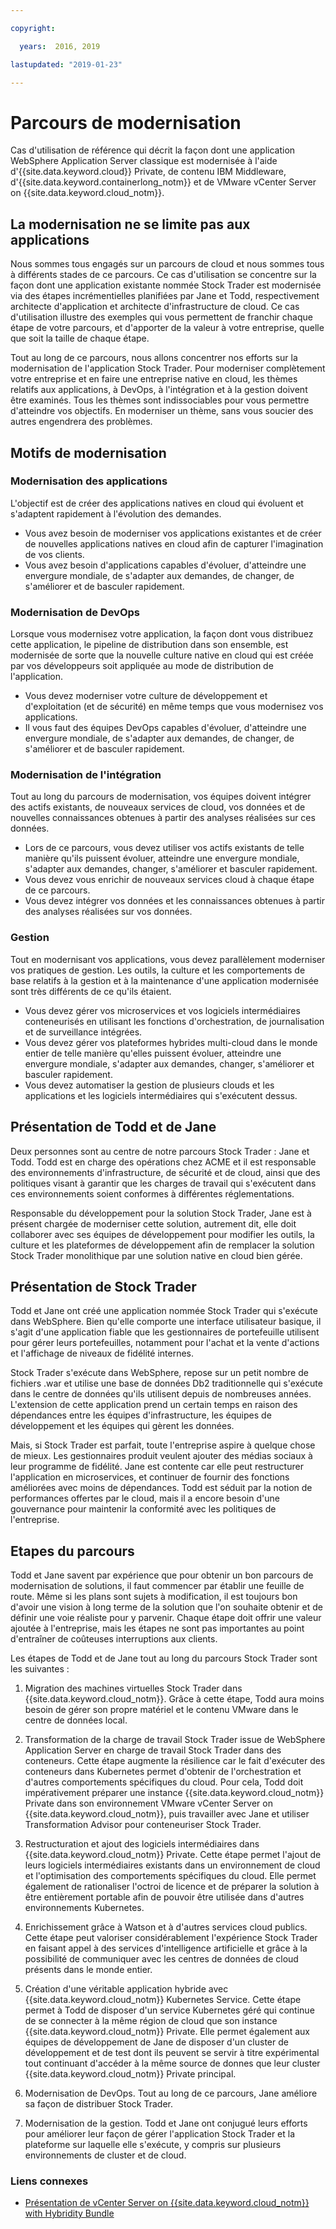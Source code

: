 ```yaml
---

copyright:

  years:  2016, 2019

lastupdated: "2019-01-23"

---
```


# Parcours de modernisation

Cas d'utilisation de référence qui décrit la façon dont une application WebSphere Application Server classique est modernisée à l'aide d'{{site.data.keyword.cloud}} Private, de contenu IBM Middleware, d'{{site.data.keyword.containerlong_notm}} et de VMware vCenter Server on {{site.data.keyword.cloud_notm}}.

## La modernisation ne se limite pas aux applications

Nous sommes tous engagés sur un parcours de cloud et nous sommes tous à différents stades de ce parcours. Ce cas d'utilisation se concentre sur la façon dont une application existante nommée Stock Trader est modernisée via des étapes incrémentielles planifiées par Jane et Todd, respectivement architecte d'application et architecte d'infrastructure de cloud. Ce cas d'utilisation illustre des exemples qui vous permettent de franchir chaque étape de votre parcours, et d'apporter de la valeur à votre entreprise, quelle que soit la taille de chaque étape.

Tout au long de ce parcours, nous allons concentrer nos efforts sur la modernisation de l'application Stock Trader. Pour moderniser complètement votre entreprise et en faire une entreprise native en cloud, les thèmes relatifs aux applications, à DevOps, à l'intégration et à la gestion doivent être examinés. Tous les thèmes sont indissociables pour vous permettre d'atteindre vos objectifs. En moderniser un thème, sans vous soucier des autres engendrera des problèmes.

## Motifs de modernisation

### Modernisation des applications

L'objectif est de créer des applications natives en cloud qui évoluent et s'adaptent rapidement à l'évolution des demandes.

* Vous avez besoin de moderniser vos applications existantes et de créer de nouvelles applications natives en cloud afin de capturer l'imagination de vos clients.
* Vous avez besoin d'applications capables d'évoluer, d'atteindre une envergure mondiale, de s'adapter aux demandes, de changer, de s'améliorer et de basculer rapidement.

### Modernisation de DevOps

Lorsque vous modernisez votre application, la façon dont vous distribuez cette application, le pipeline de distribution dans son ensemble, est modernisée de sorte que la nouvelle culture native en cloud qui est créée par vos développeurs soit appliquée au mode de distribution de l'application.

* Vous devez moderniser votre culture de développement et d'exploitation (et de sécurité) en même temps que vous modernisez vos applications.
* Il vous faut des équipes DevOps capables d'évoluer, d'atteindre une envergure mondiale, de s'adapter aux demandes, de changer, de s'améliorer et de basculer rapidement.

###  Modernisation de l'intégration

Tout au long du parcours de modernisation, vos équipes doivent intégrer des actifs existants, de nouveaux services de cloud, vos données et de nouvelles connaissances obtenues à partir des analyses réalisées sur ces données.

* Lors de ce parcours, vous devez utiliser vos actifs existants de telle manière qu'ils puissent évoluer, atteindre une envergure mondiale, s'adapter aux demandes, changer, s'améliorer et basculer rapidement.
* Vous devez vous enrichir de nouveaux services cloud à chaque étape de ce parcours.
* Vous devez intégrer vos données et les connaissances obtenues à partir des analyses réalisées sur vos données.

### Gestion

Tout en modernisant vos applications, vous devez parallèlement moderniser vos pratiques de gestion. Les outils, la culture et les comportements de base relatifs à la gestion et à la maintenance d'une application modernisée sont très différents de ce qu'ils étaient.

* Vous devez gérer vos microservices et vos logiciels intermédiaires conteneurisés en utilisant les fonctions d'orchestration, de journalisation et de surveillance intégrées.
* Vous devez gérer vos plateformes hybrides multi-cloud dans le monde entier de telle manière qu'elles puissent évoluer, atteindre une envergure mondiale, s'adapter aux demandes, changer, s'améliorer et basculer rapidement.
* Vous devez automatiser la gestion de plusieurs clouds et les applications et les logiciels intermédiaires qui s'exécutent dessus.

## Présentation de Todd et de Jane

Deux personnes sont au centre de notre parcours Stock Trader : Jane et Todd. Todd est en charge des opérations chez ACME et il est responsable des environnements d'infrastructure, de sécurité et de cloud, ainsi que des politiques visant à garantir que les charges de travail qui s'exécutent dans ces environnements soient conformes à différentes réglementations.

Responsable du développement pour la solution Stock Trader, Jane est à présent chargée de moderniser cette solution, autrement dit, elle doit collaborer avec ses équipes de développement pour modifier les outils, la culture et les plateformes de développement afin de remplacer la solution Stock Trader monolithique par une solution native en cloud bien gérée.

## Présentation de Stock Trader

Todd et Jane ont créé une application nommée Stock Trader qui s'exécute dans WebSphere. Bien qu'elle comporte une interface utilisateur basique, il s'agit d'une application fiable que les gestionnaires de portefeuille utilisent pour gérer leurs portefeuilles, notamment pour l'achat et la vente d'actions et l'affichage de niveaux de fidélité internes.

Stock Trader s'exécute dans WebSphere, repose sur un petit nombre de fichiers .war et utilise une base de données Db2 traditionnelle qui s'exécute dans le centre de données qu'ils utilisent depuis de nombreuses années. L'extension de cette application prend un certain temps en raison des dépendances entre les équipes d'infrastructure, les équipes de développement et les équipes qui gèrent les données.

Mais, si Stock Trader est parfait, toute l'entreprise aspire à quelque chose de mieux. Les gestionnaires produit veulent ajouter des médias sociaux à leur programme de fidélité. Jane est contente car elle peut restructurer l'application en microservices, et continuer de fournir des fonctions améliorées avec moins de dépendances. Todd est séduit par la notion de performances offertes par le cloud, mais il a encore besoin d'une gouvernance pour maintenir la conformité avec les politiques de l'entreprise.

## Etapes du parcours

Todd et Jane savent par expérience que pour obtenir un bon parcours de modernisation de solutions, il faut commencer par établir une feuille de route. Même si les plans sont sujets à modification, il est toujours bon d'avoir une vision à long terme de la solution que l'on souhaite obtenir et de définir une voie réaliste pour y parvenir. Chaque étape doit offrir une valeur ajoutée à l'entreprise, mais les étapes ne sont pas importantes au point d'entraîner de coûteuses interruptions aux clients.

Les étapes de Todd et de Jane tout au long du parcours Stock Trader sont les suivantes :
1. Migration des machines virtuelles Stock Trader dans {{site.data.keyword.cloud_notm}}. Grâce à cette étape, Todd aura moins besoin de gérer son propre matériel et le contenu VMware dans le centre de données local.

2. Transformation de la charge de travail Stock Trader issue de WebSphere Application Server en charge de travail Stock Trader dans des conteneurs. Cette étape augmente la résilience car le fait d'exécuter des conteneurs dans Kubernetes permet d'obtenir de l'orchestration et d'autres comportements spécifiques du cloud. Pour cela, Todd doit impérativement préparer une instance {{site.data.keyword.cloud_notm}} Private dans son environnement VMware vCenter Server on {{site.data.keyword.cloud_notm}}, puis travailler avec Jane et utiliser Transformation Advisor pour conteneuriser Stock Trader.

3. Restructuration et ajout des logiciels intermédiaires dans {{site.data.keyword.cloud_notm}} Private. Cette étape permet l'ajout de leurs logiciels intermédiaires existants dans un environnement de cloud et l'optimisation des comportements spécifiques du cloud. Elle permet également de rationaliser l'octroi de licence et de préparer la solution à être entièrement portable afin de pouvoir être utilisée dans d'autres environnements Kubernetes.

4. Enrichissement grâce à Watson et à d'autres services cloud publics. Cette étape peut valoriser considérablement l'expérience Stock Trader en faisant appel à des services d'intelligence artificielle et grâce à la possibilité de communiquer avec les centres de données de cloud présents dans le monde entier.

5. Création d'une véritable application hybride avec {{site.data.keyword.cloud_notm}} Kubernetes Service. Cette étape permet à Todd de disposer d'un service Kubernetes géré qui continue de se connecter à la même région de cloud que son instance {{site.data.keyword.cloud_notm}} Private. Elle permet également aux équipes de développement de Jane de disposer d'un cluster de développement et de test dont ils peuvent se servir à titre expérimental tout continuant d'accéder à la même source de donnes que leur cluster {{site.data.keyword.cloud_notm}} Private principal.

6. Modernisation de DevOps. Tout au long de ce parcours, Jane améliore sa façon de distribuer Stock Trader.

7. Modernisation de la gestion. Todd et Jane ont conjugué leurs efforts pour améliorer leur façon de gérer l'application Stock Trader et la plateforme sur laquelle elle s'exécute, y compris sur plusieurs environnements de cluster et de cloud.

### Liens connexes

* [Présentation de vCenter Server on {{site.data.keyword.cloud_notm}} with Hybridity Bundle](/docs/services/vmwaresolutions/archiref/vcs/vcs-hybridity-intro.html)
